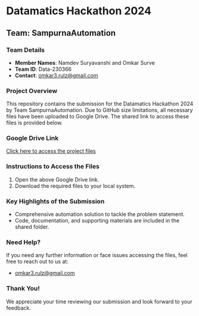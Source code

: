 # Datamatics Hackathon 2024  
## Team: SampurnaAutomation  

### Team Details  
- **Member Names**: Namdev Suryavanshi and Omkar Surve  
- **Team ID**: Data-230366  
- **Contact**: [omkar3.rulz@gmail.com](mailto:omkar3.rulz@gmail.com)  

### Project Overview  
This repository contains the submission for the Datamatics Hackathon 2024 by Team SampurnaAutomation.
Due to GitHub size limitations, all necessary files have been uploaded to Google Drive. 
The shared link to access these files is provided below.  

### Google Drive Link  
[Click here to access the project files](#)  

### Instructions to Access the Files  
1. Open the above Google Drive link.  
2. Download the required files to your local system.  

### Key Highlights of the Submission  
- Comprehensive automation solution to tackle the problem statement.  
- Code, documentation, and supporting materials are included in the shared folder.  

### Need Help?  
If you need any further information or face issues accessing the files, feel free to reach out to us at:  
- [omkar3.rulz@gmail.com](mailto:omkar3.rulz@gmail.com)  

### Thank You!  
We appreciate your time reviewing our submission and look forward to your feedback.

